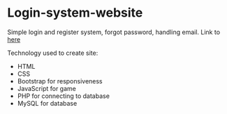 # Login-system-website

Simple login and register system, forgot password, handling email. Link to [here](https://nemanjababic.000webhostapp.com/index.php)

Technology used to create site: 
* HTML
* CSS
* Bootstrap for responsiveness
* JavaScript for game
* PHP for connecting to database
* MySQL for database
